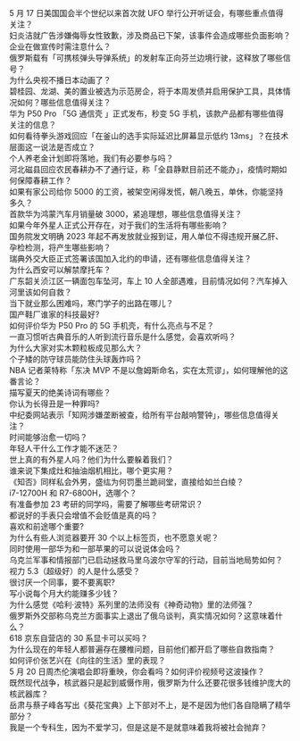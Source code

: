5 月 17 日美国国会半个世纪以来首次就 UFO 举行公开听证会，有哪些重点值得关注？  
妇炎洁就广告涉嫌侮辱女性致歉，涉及商品已下架，该事件会造成哪些负面影响？企业在做宣传时需注意什么？  
俄罗斯载有「可携核弹头导弹系统」的发射车正向芬兰边境行驶，这释放了哪些信号？  
为什么央视不播日本动画了？  
碧桂园、龙湖、美的置业被选为示范房企，将于本周发债并启用保护工具，具体情况如何？哪些信息值得关注？  
华为 P50 Pro 「5G 通信壳 」正式发布，秒变 5G 手机，该款产品都有哪些值得关注的信息？  
如何看待拳头游戏回应「在釜山的选手实际延迟比屏幕显示低约 13ms」？在技术层面这一说法是否成立？  
个人养老金计划即将落地，我们有必要参与吗？  
河北磁县回应农民春耕办不了通行证，称「全县静默目前还不能办」，疫情时期如何保障春耕工作？  
如果有家公司给你 5000 的工资，被架空闲得发慌，朝八晚五，单休，你能坚持多久？  
首款华为鸿蒙汽车月销量破 3000，紧追理想，哪些信息值得关注？  
如果今年外星人正式公开存在，对于我们的生活将有哪些影响？  
国务院发文明确 2023 年起不再发放就业报到证，用人单位不得违规开展乙肝、孕检检测，将产生哪些影响？  
瑞典外交大臣正式签署该国加入北约的申请，还有哪些信息值得关注？  
为什么西安可以解禁摩托车？  
广东韶关浈江区一辆面包车坠河，车上 10 人全部遇难，目前情况如何？汽车掉入河里该如何自救？  
当下就业那么困难吗，寒门学子的出路在哪儿？  
国产鞋厂谁家的科技最好?  
如何评价华为 P50 Pro 的 5G 手机壳，有什么亮点与不足？  
一直习惯听古典音乐的人听到流行音乐是什么感觉，会喜欢听吗？  
为什么大家对实木颗粒板成见那么大？  
个子矮的防守球员能防住头球轰炸吗？  
NBA 记者莱特称「东决 MVP 不是以詹姆斯命名，实在太荒谬」，如何理解他的这番言论？  
描写夏天的绝美诗词有哪些？  
你认为长得丑是一种罪吗?  
中纪委网站表示「知网涉嫌垄断被查，给所有平台敲响警钟」，哪些信息值得关注？  
时间能够治愈一切吗？  
年轻人干什么工作才能不迷茫？  
世上真的有外星人吗？他们为什么要躲着我们？  
谁来说下集成灶和抽油烟机相比，哪个更实用？  
《知否》同样私会外男，盛纮为何罚墨兰跪祠堂，直接给如兰白绫？  
i7-12700H 和 R7-6800H，选哪个？  
有准备参加 23 考研的同学吗，需要了解哪些考研常识？  
都说好的手表只会增值不会贬值是真的吗？  
喜欢和前途哪个重要?  
为什么有些人浏览器要开 30 个以上标签页，也不愿意关呢？  
同时使用一部华为和一部苹果的可以说说体会吗？  
乌克兰军事和情报部门已启动拯救马里乌波尔守军的行动，目前当地局势如何？  
视力 5.3（超级好）的人是什么感受？  
很讨厌一个同事，要不要离职?  
写小说每个月大约能赚多少钱？  
为什么感觉《哈利·波特》系列里的法师没有《神奇动物》里的法师强？  
俄罗斯外交部称乌克兰方面事实上退出了俄乌谈判，真实情况如何？这意味着什么？  
618 京东自营店的 30 系显卡可以买吗？  
为什么现在的年轻人都普遍存在腰椎问题，目前他们都开启了哪些自救指南？  
如何评价张艺兴在《向往的生活》里的表现？  
5 月 20 日周杰伦演唱会即将重映，你会看吗？如何评价视频号这波操作？  
既然现代战争，核武器只是起到威慑作用，俄罗斯为什么还要花很多钱维护庞大的核武器库？  
岳肃与蔡子峰各写出《葵花宝典》上下部对不上，是不是因为他们各自隐瞒了精华部分？  
我是一个专科生，因为不爱学习，但是这是不是就意味着我将被社会抛弃？  
